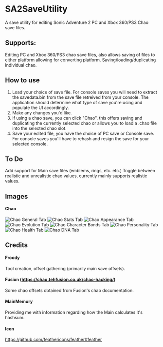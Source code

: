 # SA2SaveUtility
A save utility for editing Sonic Adventure 2 PC and Xbox 360/PS3 Chao save files.

## Supports:
Editing PC and Xbox 360/PS3 chao save files, also allows saving of files to either platform allowing for converting platform.
Saving/loading/duplicating individual chao.

## How to use
1. Load your choice of save file. For console saves you will need to extract the savedata.bin from the save file retreived from your console. The application should determine what type of save you're using and populate the UI accordingly.
2. Make any changes you'd like.
3. If using a chao save, you can click "Chao". this offers saving and duplicating the currently selected chao or allows you to load a .chao file into the selected chao slot.
4. Save your edited file, you have the choice of PC save or Console save. For console saves you'll have to rehash and resign the save for your selected console.

## To Do
Add support for Main save files (emblems, rings, etc. etc.)
Toggle between realistic and unrealistic chao values, currently mainly supports realistic values.

## Images
#### Chao
![Chao General Tab](http://froody.tech/SA2SaveUtility/img/Chao_General.png)
![Chao Stats Tab](http://froody.tech/SA2SaveUtility/img/Chao_Stats.png)
![Chao Appearance Tab](http://froody.tech/SA2SaveUtility/img/Chao_Appearance.png)
![Chao Evolution Tab](http://froody.tech/SA2SaveUtility/img/Chao_Evolution.png)
![Chao Character Bonds Tab](http://froody.tech/SA2SaveUtility/img/Chao_CharacterBonds.png)
![Chao Personality Tab](http://froody.tech/SA2SaveUtility/img/Chao_Personality.png)
![Chao Health Tab](http://froody.tech/SA2SaveUtility/img/Chao_Health.png)
![Chao DNA Tab](http://froody.tech/SA2SaveUtility/img/Chao_DNA.png)

## Credits
#### Froody
Tool creation, offset gathering (primarily main save offsets).
#### Fusion (https://chao.tehfusion.co.uk/chao-hacking/)
Some chao offsets obtained from Fusion's chao documentation.
#### MainMemory
Providing me with information regarding how the Main calculates it's hashsum.
#### Icon
https://github.com/feathericons/feather#feather
